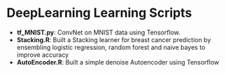 # DeepLearning Learning Scripts

 - **tf_MNIST.py**: ConvNet on MNIST data using Tensorflow.
 - **Stacking.R**: Built a Stacking learner for breast cancer prediction  by ensembling logistic regression, random forest and naive bayes to improve accuracy
 - **AutoEncoder.R**: Built a simple denoise Autoencoder using Tensorflow




